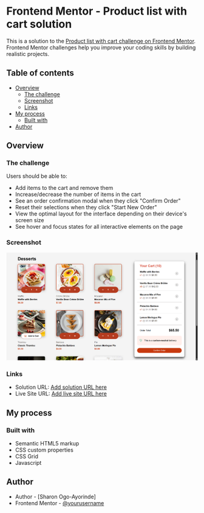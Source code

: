 # Frontend Mentor - Product list with cart solution

This is a solution to the [Product list with cart challenge on Frontend Mentor](https://www.frontendmentor.io/challenges/product-list-with-cart-5MmqLVAp_d). Frontend Mentor challenges help you improve your coding skills by building realistic projects.

## Table of contents

- [Overview](#overview)
  - [The challenge](#the-challenge)
  - [Screenshot](#screenshot)
  - [Links](#links)
- [My process](#my-process)
  - [Built with](#built-with)
- [Author](#author)

## Overview

### The challenge

Users should be able to:

- Add items to the cart and remove them
- Increase/decrease the number of items in the cart
- See an order confirmation modal when they click "Confirm Order"
- Reset their selections when they click "Start New Order"
- View the optimal layout for the interface depending on their device's screen size
- See hover and focus states for all interactive elements on the page

### Screenshot

<img src="MY_DESIGN_SCREENSHOT.png">

### Links

- Solution URL: [Add solution URL here](https://olakeys19.github.io/product-list-with-cart/)
- Live Site URL: [Add live site URL here](https://olakeys19.github.io/product-list-with-cart/)

## My process

### Built with

- Semantic HTML5 markup
- CSS custom properties
- CSS Grid
- Javascript

## Author

- Author - [Sharon Ogo-Ayorinde]
- Frontend Mentor - [@yourusername](https://www.frontendmentor.io/profile/olakeys19)

